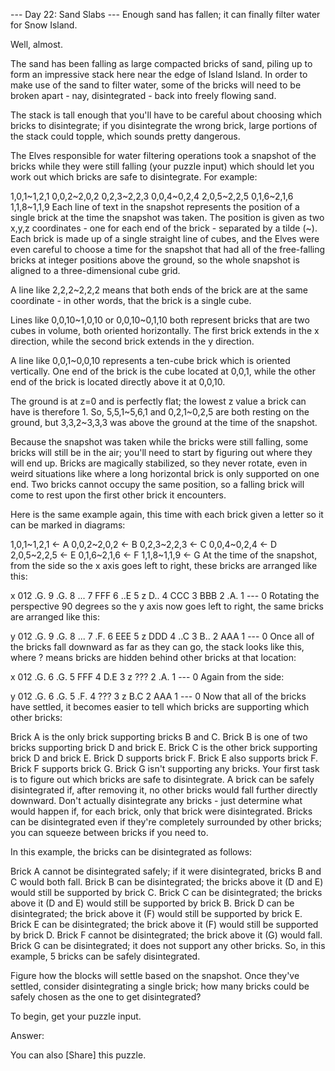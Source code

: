 --- Day 22: Sand Slabs ---
Enough sand has fallen; it can finally filter water for Snow Island.

Well, almost.

The sand has been falling as large compacted bricks of sand, piling up to form an impressive stack here near the edge of
Island Island. In order to make use of the sand to filter water, some of the bricks will need to be broken apart - nay,
disintegrated - back into freely flowing sand.

The stack is tall enough that you'll have to be careful about choosing which bricks to disintegrate; if you disintegrate
the wrong brick, large portions of the stack could topple, which sounds pretty dangerous.

The Elves responsible for water filtering operations took a snapshot of the bricks while they were still falling (your
puzzle input) which should let you work out which bricks are safe to disintegrate. For example:

1,0,1~1,2,1
0,0,2~2,0,2
0,2,3~2,2,3
0,0,4~0,2,4
2,0,5~2,2,5
0,1,6~2,1,6
1,1,8~1,1,9
Each line of text in the snapshot represents the position of a single brick at the time the snapshot was taken. The
position is given as two x,y,z coordinates - one for each end of the brick - separated by a tilde (~). Each brick is
made up of a single straight line of cubes, and the Elves were even careful to choose a time for the snapshot that had
all of the free-falling bricks at integer positions above the ground, so the whole snapshot is aligned to a
three-dimensional cube grid.

A line like 2,2,2~2,2,2 means that both ends of the brick are at the same coordinate - in other words, that the brick is
a single cube.

Lines like 0,0,10~1,0,10 or 0,0,10~0,1,10 both represent bricks that are two cubes in volume, both oriented
horizontally. The first brick extends in the x direction, while the second brick extends in the y direction.

A line like 0,0,1~0,0,10 represents a ten-cube brick which is oriented vertically. One end of the brick is the cube
located at 0,0,1, while the other end of the brick is located directly above it at 0,0,10.

The ground is at z=0 and is perfectly flat; the lowest z value a brick can have is therefore 1. So, 5,5,1~5,6,1 and
0,2,1~0,2,5 are both resting on the ground, but 3,3,2~3,3,3 was above the ground at the time of the snapshot.

Because the snapshot was taken while the bricks were still falling, some bricks will still be in the air; you'll need to
start by figuring out where they will end up. Bricks are magically stabilized, so they never rotate, even in weird
situations like where a long horizontal brick is only supported on one end. Two bricks cannot occupy the same position,
so a falling brick will come to rest upon the first other brick it encounters.

Here is the same example again, this time with each brick given a letter so it can be marked in diagrams:

1,0,1~1,2,1   <- A
0,0,2~2,0,2   <- B
0,2,3~2,2,3   <- C
0,0,4~0,2,4   <- D
2,0,5~2,2,5   <- E
0,1,6~2,1,6   <- F
1,1,8~1,1,9   <- G
At the time of the snapshot, from the side so the x axis goes left to right, these bricks are arranged like this:

x
012
.G. 9
.G. 8
... 7
FFF 6
..E 5 z
D.. 4
CCC 3
BBB 2
.A. 1
--- 0
Rotating the perspective 90 degrees so the y axis now goes left to right, the same bricks are arranged like this:

y
012
.G. 9
.G. 8
... 7
.F. 6
EEE 5 z
DDD 4
..C 3
B.. 2
AAA 1
--- 0
Once all of the bricks fall downward as far as they can go, the stack looks like this, where ? means bricks are hidden
behind other bricks at that location:

x
012
.G. 6
.G. 5
FFF 4
D.E 3 z
??? 2
.A. 1
--- 0
Again from the side:

y
012
.G. 6
.G. 5
.F. 4
??? 3 z
B.C 2
AAA 1
--- 0
Now that all of the bricks have settled, it becomes easier to tell which bricks are supporting which other bricks:

Brick A is the only brick supporting bricks B and C.
Brick B is one of two bricks supporting brick D and brick E.
Brick C is the other brick supporting brick D and brick E.
Brick D supports brick F.
Brick E also supports brick F.
Brick F supports brick G.
Brick G isn't supporting any bricks.
Your first task is to figure out which bricks are safe to disintegrate. A brick can be safely disintegrated if, after
removing it, no other bricks would fall further directly downward. Don't actually disintegrate any bricks - just
determine what would happen if, for each brick, only that brick were disintegrated. Bricks can be disintegrated even if
they're completely surrounded by other bricks; you can squeeze between bricks if you need to.

In this example, the bricks can be disintegrated as follows:

Brick A cannot be disintegrated safely; if it were disintegrated, bricks B and C would both fall.
Brick B can be disintegrated; the bricks above it (D and E) would still be supported by brick C.
Brick C can be disintegrated; the bricks above it (D and E) would still be supported by brick B.
Brick D can be disintegrated; the brick above it (F) would still be supported by brick E.
Brick E can be disintegrated; the brick above it (F) would still be supported by brick D.
Brick F cannot be disintegrated; the brick above it (G) would fall.
Brick G can be disintegrated; it does not support any other bricks.
So, in this example, 5 bricks can be safely disintegrated.

Figure how the blocks will settle based on the snapshot. Once they've settled, consider disintegrating a single brick;
how many bricks could be safely chosen as the one to get disintegrated?

To begin, get your puzzle input.

Answer:

You can also [Share] this puzzle.
